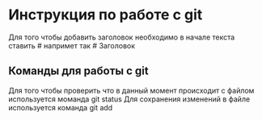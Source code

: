 # Инструкция по работе с git
Для того чтобы добавить заголовок необходимо в начале текста ставить # напримет так # Заголовок
## Команды для работы с git
Для того чтобы проверить что в данный момент происходит с файлом используется моманда git status
Для сохранения изменений в файле используется команда git add